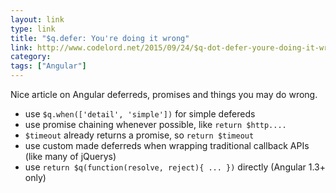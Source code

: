 ```yaml
---
layout: link
type: link
title: "$q.defer: You're doing it wrong"
link: http://www.codelord.net/2015/09/24/$q-dot-defer-youre-doing-it-wrong/
category:
tags: ["Angular"]
---
```


Nice article on Angular deferreds, promises and things you may do wrong.

- use `$q.when(['detail', 'simple'])` for simple defereds
- use promise chaining whenever possible, like `return $http....`
- `$timeout` already returns a promise, so `return $timeout`
- use custom made deferreds when wrapping traditional callback APIs (like many of jQuerys)
- use `return $q(function(resolve, reject){ ... })` directly (Angular 1.3+ only)
